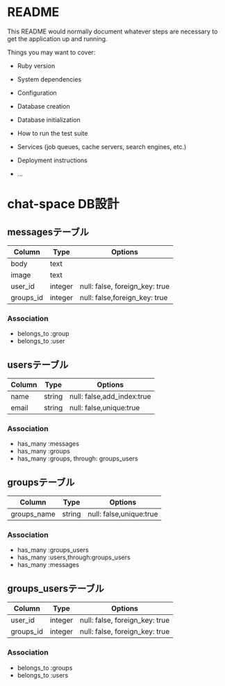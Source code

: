 # README

This README would normally document whatever steps are necessary to get the
application up and running.

Things you may want to cover:

* Ruby version

* System dependencies

* Configuration

* Database creation

* Database initialization

* How to run the test suite

* Services (job queues, cache servers, search engines, etc.)

* Deployment instructions

* ...
# chat-space DB設計
## messagesテーブル
|Column|Type|Options|
|------|----|-------|
|body|text|
|image|text|
|user_id|integer|null: false, foreign_key: true|
|groups_id|integer|null: false,foreign_key: true|
### Association
- belongs_to :group
- belongs_to :user

## usersテーブル
|Column|Type|Options|
|------|----|-------|
|name|string|null: false,add_index:true|
|email|string|null: false,unique:true|
### Association

- has_many :messages
- has_many :groups
- has_many :groups, through: groups_users

## groupsテーブル
|Column|Type|Options|
|------|----|-------|
|groups_name|string|null: false,unique:true|
### Association
- has_many  :groups_users
- has_many  :users,through:groups_users
- has_many  :messages

## groups_usersテーブル
|Column|Type|Options|
|------|----|-------|
|user_id|integer|null: false, foreign_key: true|
|groups_id|integer|null: false, foreign_key: true|
### Association
- belongs_to :groups
- belongs_to :users

